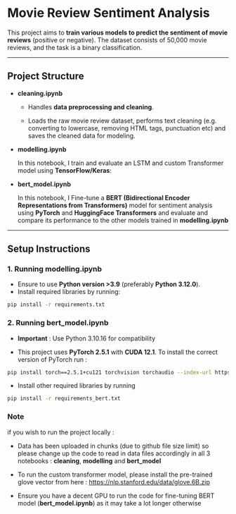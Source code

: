 # Movie Review Sentiment Analysis

This project aims to **train various models to predict the sentiment of movie reviews** (positive or negative).  The dataset consists of 50,000 movie reviews, and the task is a binary classification.

---

## Project Structure

- **cleaning.ipynb**  

  - Handles **data preprocessing and cleaning**.  

  - Loads the raw movie review dataset, performs text cleaning (e.g. converting to lowercase, removing HTML tags, punctuation etc) and saves the cleaned data for modeling.

- **modelling.ipynb**  

  In this notebook, I train and evaluate an LSTM and custom Transformer model using **TensorFlow/Keras**:
  
- **bert_model.ipynb**  

  In this notebook, I Fine-tune a **BERT (Bidirectional Encoder Representations from Transformers)** model for sentiment analysis using **PyTorch** and **HuggingFace Transformers** and evaluate and compare its performance to the other models trained in **modelling.ipynb** 
---

## Setup Instructions

### 1. Running **modelling.ipynb**

- Ensure to use **Python version >3.9** (preferably **Python 3.12.0**).
- Install required libraries by running:

```bash
pip install -r requirements.txt
```
### 2. Running **bert_model.ipynb**

-   **Important** : Use Python 3.10.16 for compatibility

-   This project uses **PyTorch 2.5.1** with **CUDA 12.1**.
To install the correct version of PyTorch run :


```bash
pip install torch==2.5.1+cu121 torchvision torchaudio --index-url https://download.pytorch.org/whl/cu121

```

-   Install other required libraries by running

```bash
pip install -r requirements_bert.txt
```

### Note 

if you wish to run the project locally :

-  Data has been uploaded in chunks (due to github file size limit) so please change up the code to read in data files accordingly in all 3 notebooks : **cleaning**, **modelling** and **bert_model**

-  To run the custom transformer model, please install the pre-trained glove vector from here : https://nlp.stanford.edu/data/glove.6B.zip

-  Ensure you have a decent GPU to run the code for fine-tuning BERT model (**bert_model.ipynb**) as it may take a lot longer otherwise


